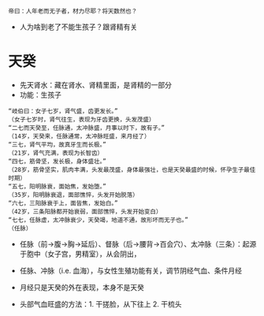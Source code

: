 ```
帝曰：人年老而无子者，材力尽耶？将天数然也？
```

* 人为啥到老了不能生孩子？跟肾精有关

# 天癸
* 先天肾水：藏在肾水、肾精里面，是肾精的一部分
* 功能：生孩子

```
“岐伯曰：女子七岁，肾气盛，齿更发长。”
（女子七岁时，肾气往生，表现为牙齿更换，头发茂盛）
“二七而天癸至，任脉通，太冲脉盛，月事以时下，故有子。” 
（14岁，天癸来，任脉通常，太冲脉旺盛，来月经了）
“三七，肾气平均，故真牙生而长极。”
（21岁，肾气充满，表现为长智齿）
“四七，筋骨坚，发长极，身体盛壮。”
（28岁，筋骨坚实，肌肉丰满，头发最茂盛，身体最强壮，也是天癸最盛的时候，怀孕生子最佳时期）
“五七，阳明脉衰，面始焦，发始堕。”
（35岁，阳明脉衰退，面部憔悴，头发开始脱落）
“六七，三阳脉衰于上，面皆焦，发始白。”
（42岁，三条阳脉都开始衰弱，面部憔悴，头发开始变白）
“七七，任脉虚，太冲脉衰少，天癸竭，地道不通，故形坏而无子也。”
（任脉）
```

* 任脉（前->腹->胸->延后）、督脉（后->腰背->百会穴）、太冲脉（三条）：起源于胞中（女子宫，男精室），从会阴出，

* 任脉、冲脉（i.e. 血海），与女性生殖功能有关，调节阴经气血、条件月经
* 月经只是天癸的外在表现，本身不是天癸
* 头部气血旺盛的方法：1. 干搓脸，从下往上 2. 干梳头

